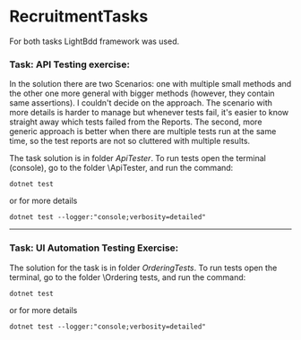 # RecruitmentTasks

For both tasks LightBdd framework was used.

### Task: API Testing exercise:


In the solution there are two Scenarios: one with multiple small methods and
the other one more general with bigger methods (however, they contain
same assertions). I couldn't decide on the approach. The scenario with more
details is harder to manage but whenever tests fail, it's easier to know
straight away which tests failed from the Reports. The second, more generic
approach is better when there are multiple tests run at the same time, so the
test reports are not so cluttered with multiple results.

The task solution is in folder *ApiTester*. To run tests open the terminal
(console), go to the folder \ApiTester, and run the command:

    dotnet test

or for more details

    dotnet test --logger:"console;verbosity=detailed"

---
### Task: UI Automation Testing Exercise:

The solution for the task is in folder *OrderingTests*. To run tests open the
terminal, go to the folder \Ordering tests, and run the command:
    
    dotnet test

or for more details
    
    dotnet test --logger:"console;verbosity=detailed"

